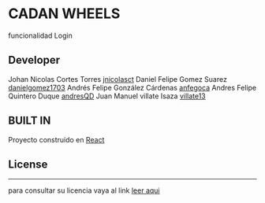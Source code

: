 
# CADAN WHEELS

funcionalidad Login 

## Developer

Johan Nicolas Cortes Torres [jnicolasct](https://github.com/jnicolasct)
Daniel Felipe Gomez Suarez [danielgomez1703](https://github.com/danielGomez1703)
Andrés Felipe González Cárdenas [anfegoca](https://github.com/anfegoca)
Andres Felipe Quintero Duque [andresQD](https://github.com/andresQD)
Juan Manuel villate Isaza [villate13](https://github.com/villate13)
    
## BUILT IN
Proyecto construido en [React](https://reactjs.org/)
   
## License
----
para consultar su licencia vaya al link 
[leer aqui](https://github.com/CADAN-Developers/CADAN-WHEELS/blob/master/LICENSE)
